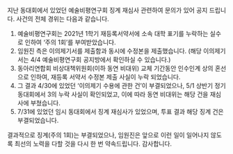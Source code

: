 지난 동대회에서 있었던 예술비평연구회 징계 재심사 관련하여 문의가 있어 공지 드립니다. 사건의 전체 경위는 다음과 같습니다.

1. 예술비평연구회는 2021년 1학기 재등록서약서에 소속 대학 표기를 누락하는 실수로 인하여 ‘주의 1회’를 부여받았습니다.
2. 임원진 측은 이의제기서를 제출함과 동시에 수정본을 제출했습니다.
(해당 이의제기서는 4/4 예술비평연구회 공지방에서 확인하실 수 있습니다.)
3. 동아리연합회 비상대책위원회(이하 동연 비대위) 교체 기간동안 인수인계 상의 혼선으로 인하여, 재등록 서약서 수정본 제출 사실이 누락 되었습니다. 
4. 그 결과 4/30에 있었던 ‘이의제기 수용에 관한 건’이 부결되었으나, 5/1 상반기 정기 동대회에서 3의 누락 사실이 확인되었고, 이에 따라 동연 비대위는 해당 건을 재심사에 부쳤습니다.
5. 7/31에 있었던 임시 동대회에서 징계 재심사가 있었으며, 투표 결과 해당 징계 건은 부결되었습니다.

결과적으로 징계(주의 1회)는 부결되었으나, 임원진은 앞으로 이런 일이 일어나지 않도록 최선의 노력을 다할 것을 다시 한 번 약속드립니다. 감사합니다.


